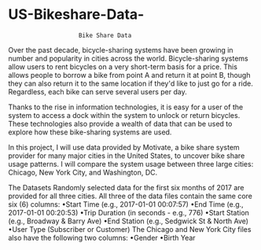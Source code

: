 # US-Bikeshare-Data-

                        Bike Share Data
Over the past decade, bicycle-sharing systems have been growing in number and popularity in cities across the world. Bicycle-sharing systems allow users to rent bicycles on a very short-term basis for a price. This allows people to borrow a bike from point A and return it at point B, though they can also return it to the same location if they'd like to just go for a ride. Regardless, each bike can serve several users per day.

Thanks to the rise in information technologies, it is easy for a user of the system to access a dock within the system to unlock or return bicycles. These technologies also provide a wealth of data that can be used to explore how these bike-sharing systems are used.

In this project, I will use data provided by Motivate, a bike share system provider for many major cities in the United States, to uncover bike share usage patterns. I will compare the system usage between three large cities: Chicago, New York City, and Washington, DC.

The Datasets
Randomly selected data for the first six months of 2017 are provided for all three cities. All three of the data files contain the same core six (6) columns:
  •Start Time (e.g., 2017-01-01 00:07:57)
  •End Time (e.g., 2017-01-01 00:20:53)
  •Trip Duration (in seconds - e.g., 776)
  •Start Station (e.g., Broadway & Barry Ave)
  •End Station (e.g., Sedgwick St & North Ave)
  •User Type (Subscriber or Customer)
The Chicago and New York City files also have the following two columns:
  •Gender
  •Birth Year
